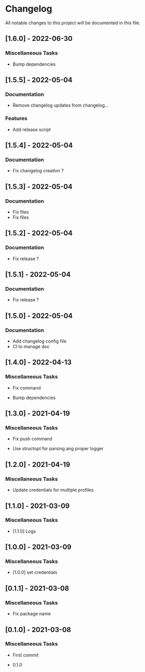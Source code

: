 # Changelog

All notable changes to this project will be documented in this file.

## [1.6.0] - 2022-06-30

### Miscellaneous Tasks

- Bump dependencies

## [1.5.5] - 2022-05-04

### Documentation

- Remove changelog updates from changelog...

### Features

- Add release script

## [1.5.4] - 2022-05-04

### Documentation

- Fix changelog creation ?

## [1.5.3] - 2022-05-04

### Documentation

- Fix files
- Fix files

## [1.5.2] - 2022-05-04

### Documentation

- Fix release ?

## [1.5.1] - 2022-05-04

### Documentation

- Fix release ?

## [1.5.0] - 2022-05-04

### Documentation

- Add changelog config file
- CI to manage doc

## [1.4.0] - 2022-04-13

### Miscellaneous Tasks

- Fix command

- Bump dependencies


## [1.3.0] - 2021-04-19

### Miscellaneous Tasks

- Fix push command

- Use structopt for parsing ang proper logger


## [1.2.0] - 2021-04-19

### Miscellaneous Tasks

- Update credentials for multiple profiles


## [1.1.0] - 2021-03-09

### Miscellaneous Tasks

- [1.1.0] Logs


## [1.0.0] - 2021-03-09

### Miscellaneous Tasks

- [1.0.0] set credentials


## [0.1.1] - 2021-03-08

### Miscellaneous Tasks

- Fix package name


## [0.1.0] - 2021-03-08

### Miscellaneous Tasks

- First commit

- 0.1.0


<!-- generated by git-cliff -->
